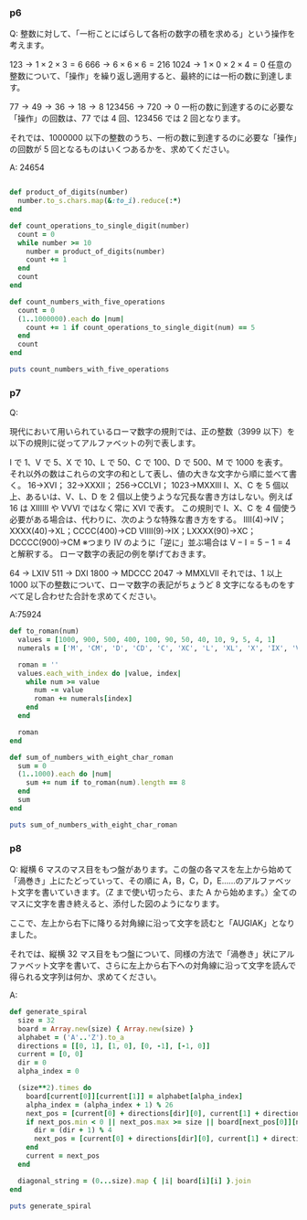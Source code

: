 ### p6

Q:
整数に対して、「一桁ことにばらして各桁の数字の積を求める」という操作を考えます。

123 → 1 × 2 × 3 = 6
666 → 6 × 6 × 6 = 216
1024 → 1 × 0 × 2 × 4 = 0
任意の整数について、「操作」を繰り返し適用すると、最終的には一桁の数に到達します。

77 → 49 → 36 → 18 → 8
123456 → 720 → 0
一桁の数に到達するのに必要な「操作」の回数は、77 では 4 回、123456 では 2 回となります。

それでは、1000000 以下の整数のうち、一桁の数に到達するのに必要な「操作」の回数が 5 回となるものはいくつあるかを、求めてください。

A: 24654

```Ruby

def product_of_digits(number)
  number.to_s.chars.map(&:to_i).reduce(:*)
end

def count_operations_to_single_digit(number)
  count = 0
  while number >= 10
    number = product_of_digits(number)
    count += 1
  end
  count
end

def count_numbers_with_five_operations
  count = 0
  (1..1000000).each do |num|
    count += 1 if count_operations_to_single_digit(num) == 5
  end
  count
end

puts count_numbers_with_five_operations

```

### p7

Q:

現代において用いられているローマ数字の規則では、正の整数（3999 以下）を以下の規則に従ってアルファベットの列で表します。

I で 1、V で 5、X で 10、L で 50、C で 100、D で 500、M で 1000 を表す。
それ以外の数はこれらの文字の和として表し、値の大きな文字から順に並べて書く。
16→XVI； 32→XXXII； 256→CCLVI； 1023→MXXIII
I、X、C を 5 個以上、あるいは、V、L、D を 2 個以上使うような冗長な書き方はしない。例えば 16 は XIIIIII や VVVI ではなく常に XVI で表す。
この規則で I、X、C を 4 個使う必要がある場合は、代わりに、次のような特殊な書き方をする。
IIII(4)→IV；XXXX(40)→XL；CCCC(400)→CD
VIIII(9)→IX；LXXXX(90)→XC；DCCCC(900)→CM
※つまり IV のように「逆に」並ぶ場合は V − I = 5 − 1 = 4 と解釈する。
ローマ数字の表記の例を挙げておきます。

64 → LXIV
511 → DXI
1800 → MDCCC
2047 → MMXLVII
それでは、1 以上 1000 以下の整数について、ローマ数字の表記がちょうど 8 文字になるものをすべて足し合わせた合計を求めてください。

A:75924

```Ruby
def to_roman(num)
  values = [1000, 900, 500, 400, 100, 90, 50, 40, 10, 9, 5, 4, 1]
  numerals = ['M', 'CM', 'D', 'CD', 'C', 'XC', 'L', 'XL', 'X', 'IX', 'V', 'IV', 'I']

  roman = ''
  values.each_with_index do |value, index|
    while num >= value
      num -= value
      roman += numerals[index]
    end
  end

  roman
end

def sum_of_numbers_with_eight_char_roman
  sum = 0
  (1..1000).each do |num|
    sum += num if to_roman(num).length == 8
  end
  sum
end

puts sum_of_numbers_with_eight_char_roman
```

### p8

Q:
縦横 6 マスのマス目をもつ盤があります。この盤の各マスを左上から始めて「渦巻き」上にたどっていって、その順に A，B，C，D，E……のアルファベット文字を書いていきます。（Z まで使い切ったら、また A から始めます。）全てのマスに文字を書き終えると、添付した図のようになります。

ここで、左上から右下に降りる対角線に沿って文字を読むと「AUGIAK」となりました。

それでは、縦横 32 マス目をもつ盤について、同様の方法で「渦巻き」状にアルファベット文字を書いて、さらに左上から右下への対角線に沿って文字を読んで得られる文字列は何か、求めてください。

A:

```Ruby
def generate_spiral
  size = 32
  board = Array.new(size) { Array.new(size) }
  alphabet = ('A'..'Z').to_a
  directions = [[0, 1], [1, 0], [0, -1], [-1, 0]]
  current = [0, 0]
  dir = 0
  alpha_index = 0

  (size**2).times do
    board[current[0]][current[1]] = alphabet[alpha_index]
    alpha_index = (alpha_index + 1) % 26
    next_pos = [current[0] + directions[dir][0], current[1] + directions[dir][1]]
    if next_pos.min < 0 || next_pos.max >= size || board[next_pos[0]][next_pos[1]]
      dir = (dir + 1) % 4
      next_pos = [current[0] + directions[dir][0], current[1] + directions[dir][1]]
    end
    current = next_pos
  end

  diagonal_string = (0...size).map { |i| board[i][i] }.join
end

puts generate_spiral

```

